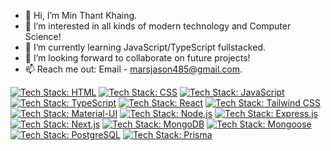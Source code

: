 - 👋 Hi, I’m Min Thant Khaing.
- 👀 I’m interested in all kinds of modern technology and Computer Science!
- 🌱 I’m currently learning JavaScript/TypeScript fullstacked.
- 💞️ I’m looking forward to collaborate on future projects!
- 📫 Reach me out: Email - marsjason485@gmail.com.
<!---
JasontheOmnivorous/JasontheOmnivorous is a ✨ special ✨ repository because its `README.md` (this file) appears on your GitHub profile.
You can click the Preview link to take a look at your changes.
--->
[![Tech Stack: HTML](https://img.shields.io/badge/HTML-HTML5-E34F26?style=flat&logo=html5)](https://developer.mozilla.org/en-US/docs/Web/HTML)
[![Tech Stack: CSS](https://img.shields.io/badge/CSS3-CSS-1572B6?style=flat&logo=css3)](https://developer.mozilla.org/en-US/docs/Web/CSS)
[![Tech Stack: JavaScript](https://img.shields.io/badge/JavaScript-ES6-F7DF1E?style=flat&logo=javascript)](https://developer.mozilla.org/en-US/docs/Web/JavaScript)
[![Tech Stack: TypeScript](https://img.shields.io/badge/TypeScript-4A90E2?style=flat&logo=typescript)](https://www.typescriptlang.org/)
[![Tech Stack: React](https://img.shields.io/badge/React-61DAFB?style=flat&logo=react)](https://reactjs.org/)
[![Tech Stack: Tailwind CSS](https://img.shields.io/badge/Tailwind_CSS-38B2AC?style=flat&logo=tailwind-css)](https://tailwindcss.com/)
[![Tech Stack: Material-UI](https://img.shields.io/badge/Material_UI-0081CB?style=flat&logo=material-ui)](https://material-ui.com/)
[![Tech Stack: Node.js](https://img.shields.io/badge/Node.js-339933?style=flat&logo=node.js)](https://nodejs.org/)
[![Tech Stack: Express.js](https://img.shields.io/badge/Express.js-000000?style=flat&logo=express)](https://expressjs.com/)
[![Tech Stack: Next.js](https://img.shields.io/badge/Next.js-000000?style=flat&logo=next.js)](https://nextjs.org/)
[![Tech Stack: MongoDB](https://img.shields.io/badge/MongoDB-47A248?style=flat&logo=mongodb)](https://www.mongodb.com/)
[![Tech Stack: Mongoose](https://img.shields.io/badge/Mongoose-47A248?style=flat&logo=mongoose)](https://mongoosejs.com/)
[![Tech Stack: PostgreSQL](https://img.shields.io/badge/PostgreSQL-336791?style=flat&logo=postgresql)](https://www.postgresql.org/)
[![Tech Stack: Prisma](https://img.shields.io/badge/Prisma-2D3748?style=flat)](https://www.prisma.io/)
